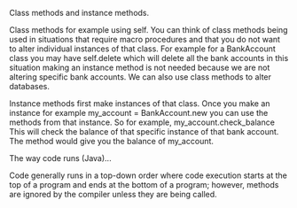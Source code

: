 Class methods and instance methods.

Class methods for example using self. You can think of class methods being used in
situations that require macro procedures and that you do not want to alter individual 
instances of that class. For example for a BankAccount class you may have self.delete
which will delete all the bank accounts in this situation making an instance method
is not needed because we are not altering specific bank accounts. We can also use class methods to alter databases. 

Instance methods first make instances of that class. Once you make an instance
for example my_account = BankAccount.new you can use the methods from that instance.
So for example, my_account.check_balance This will check the balance of that specific
instance of that bank account. The method would give you the balance of my_account. 


The way code runs (Java)...

Code generally runs in a top-down order where code execution starts at the top of a program and ends at the bottom of a program; however, methods are ignored by the compiler unless they are being called.

